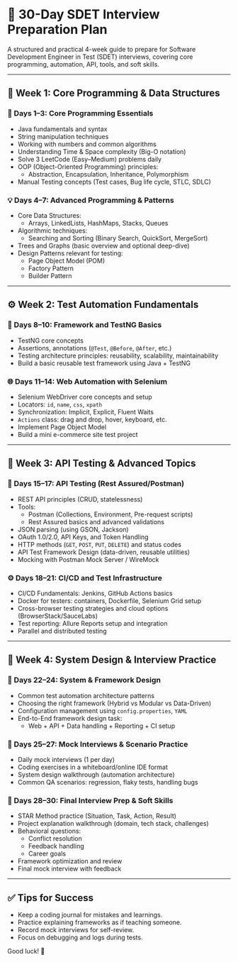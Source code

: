 
# 🧪 30-Day SDET Interview Preparation Plan

A structured and practical 4-week guide to prepare for Software Development Engineer in Test (SDET) interviews, covering core programming, automation, API, tools, and soft skills.

---

## 📅 Week 1: Core Programming & Data Structures

### 🧠 Days 1–3: Core Programming Essentials
- Java fundamentals and syntax
- String manipulation techniques
- Working with numbers and common algorithms
- Understanding Time & Space complexity (Big-O notation)
- Solve 3 LeetCode (Easy–Medium) problems daily
- OOP (Object-Oriented Programming) principles:
  - Abstraction, Encapsulation, Inheritance, Polymorphism
- Manual Testing concepts (Test cases, Bug life cycle, STLC, SDLC)

### 💡 Days 4–7: Advanced Programming & Patterns
- Core Data Structures:
  - Arrays, LinkedLists, HashMaps, Stacks, Queues
- Algorithmic techniques:
  - Searching and Sorting (Binary Search, QuickSort, MergeSort)
- Trees and Graphs (basic overview and optional deep-dive)
- Design Patterns relevant for testing:
  - Page Object Model (POM)
  - Factory Pattern
  - Builder Pattern

---

## ⚙️ Week 2: Test Automation Fundamentals

### 🧪 Days 8–10: Framework and TestNG Basics
- TestNG core concepts
- Assertions, annotations (`@Test`, `@Before`, `@After`, etc.)
- Testing architecture principles: reusability, scalability, maintainability
- Build a basic reusable test framework using Java + TestNG

### 🌐 Days 11–14: Web Automation with Selenium
- Selenium WebDriver core concepts and setup
- Locators: `id`, `name`, `css`, `xpath`
- Synchronization: Implicit, Explicit, Fluent Waits
- `Actions` class: drag and drop, hover, keyboard, etc.
- Implement Page Object Model
- Build a mini e-commerce site test project

---

## 🔌 Week 3: API Testing & Advanced Topics

### 🔄 Days 15–17: API Testing (Rest Assured/Postman)
- REST API principles (CRUD, statelessness)
- Tools:
  - Postman (Collections, Environment, Pre-request scripts)
  - Rest Assured basics and advanced validations
- JSON parsing (using GSON, Jackson)
- OAuth 1.0/2.0, API Keys, and Token Handling
- HTTP methods (`GET`, `POST`, `PUT`, `DELETE`) and status codes
- API Test Framework Design (data-driven, reusable utilities)
- Mocking with Postman Mock Server / WireMock

### ⚙️ Days 18–21: CI/CD and Test Infrastructure
- CI/CD Fundamentals: Jenkins, GitHub Actions basics
- Docker for testers: containers, Dockerfile, Selenium Grid setup
- Cross-browser testing strategies and cloud options (BrowserStack/SauceLabs)
- Test reporting: Allure Reports setup and integration
- Parallel and distributed testing

---

## 💼 Week 4: System Design & Interview Practice

### 🧩 Days 22–24: System & Framework Design
- Common test automation architecture patterns
- Choosing the right framework (Hybrid vs Modular vs Data-Driven)
- Configuration management using `config.properties`, `YAML`
- End-to-End framework design task:
  - Web + API + Data handling + Reporting + CI setup

### 🎤 Days 25–27: Mock Interviews & Scenario Practice
- Daily mock interviews (1 per day)
- Coding exercises in a whiteboard/online IDE format
- System design walkthrough (automation architecture)
- Common QA scenarios: regression, flaky tests, handling bugs

### 🎯 Days 28–30: Final Interview Prep & Soft Skills
- STAR Method practice (Situation, Task, Action, Result)
- Project explanation walkthrough (domain, tech stack, challenges)
- Behavioral questions:
  - Conflict resolution
  - Feedback handling
  - Career goals
- Framework optimization and review
- Final mock interview with feedback

---

## ✅ Tips for Success

- Keep a coding journal for mistakes and learnings.
- Practice explaining frameworks as if teaching someone.
- Record mock interviews for self-review.
- Focus on debugging and logs during tests.

Good luck! 🚀
